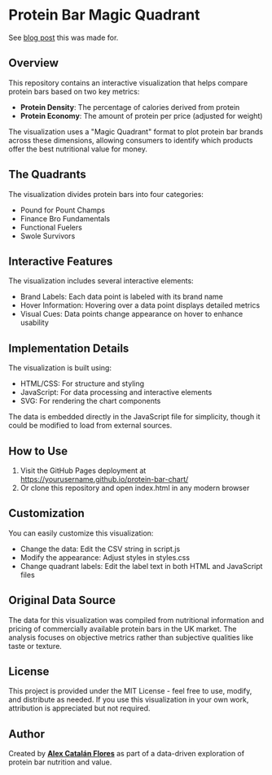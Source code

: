 # Protein Bar Magic Quadrant

See [blog post](https://alexcatalanflores.com/protein-bar-magic-quad/) this was made for.

## Overview
This repository contains an interactive visualization that helps compare protein bars based on two key metrics:

- **Protein Density**: The percentage of calories derived from protein
- **Protein Economy**: The amount of protein per price (adjusted for weight)

The visualization uses a "Magic Quadrant" format to plot protein bar brands across these dimensions, allowing consumers to identify which products offer the best nutritional value for money.

## The Quadrants
The visualization divides protein bars into four categories:
- Pound for Pount Champs
- Finance Bro Fundamentals
- Functional Fuelers
- Swole Survivors

## Interactive Features
The visualization includes several interactive elements:

- Brand Labels: Each data point is labeled with its brand name
- Hover Information: Hovering over a data point displays detailed metrics
- Visual Cues: Data points change appearance on hover to enhance usability

## Implementation Details
The visualization is built using:

- HTML/CSS: For structure and styling
- JavaScript: For data processing and interactive elements
- SVG: For rendering the chart components

The data is embedded directly in the JavaScript file for simplicity, though it could be modified to load from external sources.

## How to Use
1. Visit the GitHub Pages deployment at https://yourusername.github.io/protein-bar-chart/
2. Or clone this repository and open index.html in any modern browser

## Customization
You can easily customize this visualization:

- Change the data: Edit the CSV string in script.js
- Modify the appearance: Adjust styles in styles.css
- Change quadrant labels: Edit the label text in both HTML and JavaScript files

## Original Data Source
The data for this visualization was compiled from nutritional information and pricing of commercially available protein bars in the UK market. The analysis focuses on objective metrics rather than subjective qualities like taste or texture.

## License
This project is provided under the MIT License - feel free to use, modify, and distribute as needed. If you use this visualization in your own work, attribution is appreciated but not required.

## Author
Created by [**Alex Catalán Flores**](https://alexcatalanflores.com/about/) as part of a data-driven exploration of protein bar nutrition and value.
